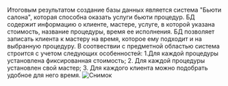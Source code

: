Итоговым результатом создание базы данных является система "Бьюти салона", которая способна оказать услуги бьюти процедур.
БД содержит информацию о клиенте, мастере, услуге, в которой указана стоимость, название процедуры, время ее исполнения. БД позволяет записать клиента к мастеру на время, которое ему подходит и на выбранную процедуру. В соотвествии с предметной областью система строится с учетом следующих особенностей:
1.Для каждой процедуры установлена фиксированная стоимость;
2. Для каждой процедуры установлен свой мастер;
3. Для каждого клиента можно подобрать удобное для него время.
![Снимок](https://user-images.githubusercontent.com/78901268/176680814-221d3704-50f4-4455-88fe-3013e7d2fad2.PNG)
